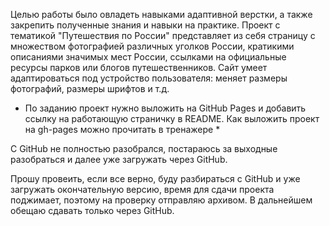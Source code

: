 Целью работы было овладеть навыками адаптивной верстки, а также закрепить полученные знания и навыки на практике.
Проект с тематикой "Путешествия по России" представляет из себя страницу с множеством фотографией различных уголков России, кратикими описаниями значимых мест России, ссылками на официальные ресурсы парков или блогов путешественников.
Сайт умеет адаптироваться под устройство пользователя: меняет размеры фотографий, размеры шрифтов и т.д.


* По заданию проект нужно выложить на GitHub Pages и добавить ссылку на работающую страничку в README.
Как выложить проект на gh-pages можно прочитать в тренажере *

C GitHub не полностью разобрался, постараюсь за выходные разобраться и далее уже загружать через GitHub.


Прошу провеить, если все верно, буду разбираться с GitHub и уже загружать окончательную версию, время для сдачи проекта поджимает, поэтому на проверку отправляю архивом.
В дальнейшем обещаю сдавать только через GitHub.